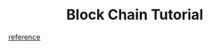 <h1 align="center">Block Chain Tutorial</h1>

[reference](https://hackernoon.com/learn-blockchains-by-building-one-117428612f46)